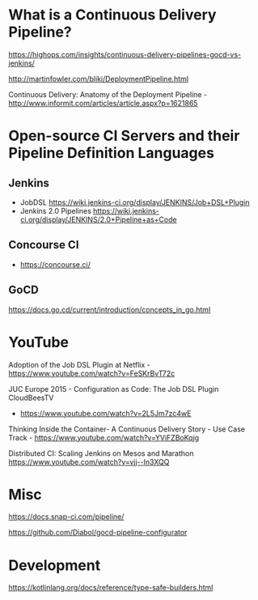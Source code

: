 # What is a Continuous Delivery Pipeline?

https://highops.com/insights/continuous-delivery-pipelines-gocd-vs-jenkins/

http://martinfowler.com/bliki/DeploymentPipeline.html

Continuous Delivery: Anatomy of the Deployment Pipeline - http://www.informit.com/articles/article.aspx?p=1621865

# Open-source CI Servers and their Pipeline Definition Languages

## Jenkins

 - JobDSL https://wiki.jenkins-ci.org/display/JENKINS/Job+DSL+Plugin
 - Jenkins 2.0 Pipelines https://wiki.jenkins-ci.org/display/JENKINS/2.0+Pipeline+as+Code

## Concourse CI

 - https://concourse.ci/

## GoCD

https://docs.go.cd/current/introduction/concepts_in_go.html


# YouTube

Adoption of the Job DSL Plugin at Netflix - https://www.youtube.com/watch?v=FeSKrBvT72c

JUC Europe 2015 - Configuration as Code: The Job DSL Plugin
CloudBeesTV
 - https://www.youtube.com/watch?v=2L5Jm7zc4wE

Thinking Inside the Container- A Continuous Delivery Story - Use Case Track -  https://www.youtube.com/watch?v=YViFZBoKqjg

Distributed CI: Scaling Jenkins on Mesos and Marathon https://www.youtube.com/watch?v=vjj--In3XQQ

# Misc

https://docs.snap-ci.com/pipeline/

https://github.com/Diabol/gocd-pipeline-configurator

# Development

https://kotlinlang.org/docs/reference/type-safe-builders.html
